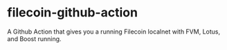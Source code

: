 # filecoin-github-action
A Github Action that gives you a running Filecoin localnet with FVM, Lotus, and Boost running.
